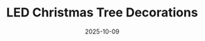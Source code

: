 ---
title: LED Christmas Tree Decorations
date: 2025-10-09
publish_on: "2025-10-09"
summary: A modern 3D-printed LED Christmas tree décor piece with twinkling multicolor or warm white lights, perfect for adding a festive glow to desks, mantles, or holiday displays.
tags: [Holiday, LED, PLA]
photos: ["/assets/img/led-tree-1.png"]
category: Holiday
detail: >
  These minimalist 3D-printed LED Christmas tree decorations blend modern design with cozy holiday ambiance — featuring clean geometric silhouettes illuminated by an internal LED strip. Available in twinkling multicolor or soft warm-white lighting, each tree casts a gentle festive glow without feeling flashy or overwhelming. Printed in durable PLA with a weighted base for stability, it’s an effortless accent for mantles, desks, nightstands, shelves, or windowsills. A contemporary upgrade from traditional décor — simple, elegant, and perfect for creating holiday atmosphere in both modern and classic spaces.
announce_title: "Available for purchase at the Wentzville Liberty Holiday Bazaar"
announce_text:  |
  <p>We'll have these LED Christmas Trees available at the <strong>Wentzville Liberty Holiday Bazaar</strong> on November 8, 2025. Please stop by and check them out!</p>
  <p><strong>Price: $25</strong></p>
  <br/>
  <p>Wentzville Liberty Holiday Bazaar</p>
  <p>November 8, 2025 9am - 3pm</p>
  <p>Liberty High School - 2275 Sommers Rd, Lake St. Louis, MO 63367</p>
announce_link_url: "https://www.wsdlibertyband.com/holiday-bazaar"
announce_link_label: "Event details"
announce_start: "2025-10-25"   # optional; show on/after this date
announce_end:   "2025-11-09"   # optional; hide after this date
---